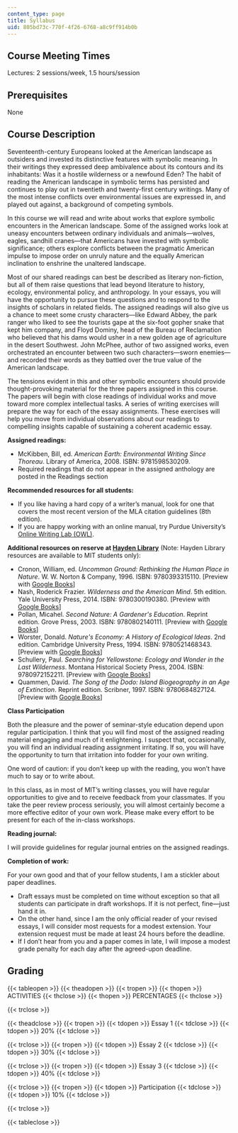 ```yaml
---
content_type: page
title: Syllabus
uid: 805bd73c-770f-4f26-6768-a8c9ff914b0b
---
```


Course Meeting Times
--------------------

Lectures: 2 sessions/week, 1.5 hours/session

Prerequisites
-------------

None

Course Description
------------------

Seventeenth-century Europeans looked at the American landscape as outsiders and invested its distinctive features with symbolic meaning. In their writings they expressed deep ambivalence about its contours and its inhabitants: Was it a hostile wilderness or a newfound Eden? The habit of reading the American landscape in symbolic terms has persisted and continues to play out in twentieth and twenty-first century writings. Many of the most intense conflicts over environmental issues are expressed in, and played out against, a background of competing symbols.

In this course we will read and write about works that explore symbolic encounters in the American landscape. Some of the assigned works look at uneasy encounters between ordinary individuals and animals—wolves, eagles, sandhill cranes—that Americans have invested with symbolic significance; others explore conflicts between the pragmatic American impulse to impose order on unruly nature and the equally American inclination to enshrine the unaltered landscape.

Most of our shared readings can best be described as literary non-fiction, but all of them raise questions that lead beyond literature to history, ecology, environmental policy, and anthropology. In your essays, you will have the opportunity to pursue these questions and to respond to the insights of scholars in related fields. The assigned readings will also give us a chance to meet some crusty characters—like Edward Abbey, the park ranger who liked to see the tourists gape at the six-foot gopher snake that kept him company, and Floyd Dominy, head of the Bureau of Reclamation who believed that his dams would usher in a new golden age of agriculture in the desert Southwest. John McPhee, author of two assigned works, even orchestrated an encounter between two such characters—sworn enemies—and recorded their words as they battled over the true value of the American landscape.

The tensions evident in this and other symbolic encounters should provide thought-provoking material for the three papers assigned in this course. The papers will begin with close readings of individual works and move toward more complex intellectual tasks. A series of writing exercises will prepare the way for each of the essay assignments. These exercises will help you move from individual observations about our readings to compelling insights capable of sustaining a coherent academic essay.

**Assigned readings:**

*   McKibben, Bill, ed. _American Earth: Environmental Writing Since Thoreau_. Library of America, 2008. ISBN: 9781598530209.
*   Required readings that do not appear in the assigned anthology are posted in the Readings section

**Recommended resources for all students:**

*   If you like having a hard copy of a writer’s manual, look for one that covers the most recent version of the MLA citation guidelines (8th edition).
*   If you are happy working with an online manual, try Purdue University’s [Online Writing Lab (OWL)](https://owl.english.purdue.edu/owl/).

**Additional resources on reserve at [Hayden Library](https://libraries.mit.edu/hayden/)** (Note: Hayden Library resources are available to MIT students only):

*   Cronon, William, ed. _Uncommon Ground: Rethinking the Human Place in Nature_. W. W. Norton & Company, 1996. ISBN: 9780393315110. \[Preview with [Google Books](https://books.google.com/books?id=DU9KAAAAQBAJ&lpg=PP1&dq=uncommon%20ground%3A%20rethinking%20the%20human%20%20place&pg=PP1#v=onepage&q=uncommon%20ground:%20rethinking%20the%20human%20%20place&f=false)\]
*   Nash, Roderick Frazier. _Wilderness and the American Mind_. 5th edition. Yale University Press, 2014. ISBN: 9780300190380. \[Preview with [Google Books](https://books.google.com/books?id=eQupAgAAQBAJ&lpg=PP1&dq=wilderness%20and%20the%20american%20mind&pg=PP1#v=onepage&q&f=false)\]
*   Pollan, Micahel. _Second Nature: A Gardener's Education_. Reprint edition. Grove Press, 2003. ISBN: 9780802140111. \[Preview with [Google Books](https://books.google.com/books?id=3zUqfDxvl48C&lpg=PP1&dq=second%20nature&pg=PP1#v=onepage&q&f=false)\]
*   Worster, Donald. _Nature's Economy: A History of Ecological Ideas_. 2nd edition. Cambridge University Press, 1994. ISBN: 9780521468343. \[Preview with [Google Books](https://books.google.com/books?id=2Ng-5B5H2wcC&lpg=PP1&dq=nature's%20economy&pg=PP1#v=onepage&q&f=false)\]
*   Schullery, Paul. _Searching for Yellowstone: Ecology and Wonder in the Last Wilderness_. Montana Historical Society Press, 2004. ISBN: 9780972152211. \[Preview with [Google Books](https://books.google.com/books?id=BucbobJGExMC&lpg=PP1&dq=searching%20for%20yellowstone&pg=PP1#v=onepage&q&f=false)\]
*   Quammen, David. _The Song of the Dodo: Island Biogeography in an Age of Extinction_. Reprint edition. Scribner, 1997. ISBN: 9780684827124. \[Preview with [Google Books](https://books.google.com/books?id=53kuEeItYtIC&lpg=PP1&dq=song%20of%20the%20dodo&pg=PP1#v=onepage&q&f=false)\]

**Class Participation**

Both the pleasure and the power of seminar-style education depend upon regular participation. I think that you will find most of the assigned reading material engaging and much of it enlightening. I suspect that, occasionally, you will find an individual reading assignment irritating. If so, you will have the opportunity to turn that irritation into fodder for your own writing.

One word of caution: if you don’t keep up with the reading, you won’t have much to say or to write about.

In this class, as in most of MIT’s writing classes, you will have regular opportunities to give and to receive feedback from your classmates. If you take the peer review process seriously, you will almost certainly become a more effective editor of your own work. Please make every effort to be present for each of the in-class workshops.

**Reading journal:**

I will provide guidelines for regular journal entries on the assigned readings.

**Completion of work:**

For your own good and that of your fellow students, I am a stickler about paper deadlines.

*   Draft essays must be completed on time without exception so that all students can participate in draft workshops. If it is not perfect, fine—just hand it in.
*   On the other hand, since I am the only official reader of your revised essays, I will consider most requests for a modest extension. Your extension request must be made at least 24 hours before the deadline.
*   If I don’t hear from you and a paper comes in late, I will impose a modest grade penalty for each day after the agreed-upon deadline.

Grading
-------

{{< tableopen >}}
{{< theadopen >}}
{{< tropen >}}
{{< thopen >}}
ACTIVITIES
{{< thclose >}}
{{< thopen >}}
PERCENTAGES
{{< thclose >}}

{{< trclose >}}

{{< theadclose >}}
{{< tropen >}}
{{< tdopen >}}
Essay 1
{{< tdclose >}}
{{< tdopen >}}
20%
{{< tdclose >}}

{{< trclose >}}
{{< tropen >}}
{{< tdopen >}}
Essay 2
{{< tdclose >}}
{{< tdopen >}}
30%
{{< tdclose >}}

{{< trclose >}}
{{< tropen >}}
{{< tdopen >}}
Essay 3
{{< tdclose >}}
{{< tdopen >}}
40%
{{< tdclose >}}

{{< trclose >}}
{{< tropen >}}
{{< tdopen >}}
Participation
{{< tdclose >}}
{{< tdopen >}}
10%
{{< tdclose >}}

{{< trclose >}}

{{< tableclose >}}